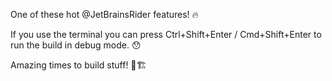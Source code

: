 One of these hot @JetBrainsRider features! 🔥


If you use the terminal you can press Ctrl+Shift+Enter / Cmd+Shift+Enter to run the build in debug mode. 😯


Amazing times to build stuff! 🌟🏗
